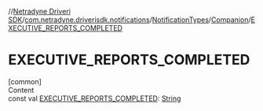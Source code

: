 //[Netradyne Driveri SDK](../../../index.md)/[com.netradyne.driverisdk.notifications](../../index.md)/[NotificationTypes](../index.md)/[Companion](index.md)/[EXECUTIVE_REPORTS_COMPLETED](-e-x-e-c-u-t-i-v-e_-r-e-p-o-r-t-s_-c-o-m-p-l-e-t-e-d.md)



# EXECUTIVE_REPORTS_COMPLETED  
[common]  
Content  
const val [EXECUTIVE_REPORTS_COMPLETED](-e-x-e-c-u-t-i-v-e_-r-e-p-o-r-t-s_-c-o-m-p-l-e-t-e-d.md): [String](https://kotlinlang.org/api/latest/jvm/stdlib/kotlin/-string/index.html)  



